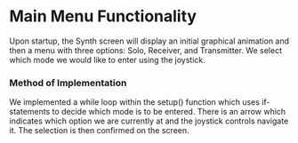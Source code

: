 # Main Menu Functionality

Upon startup, the Synth screen will display an initial graphical animation and then a menu with three options: Solo, Receiver, and Transmitter. We select which mode we would like to enter using the joystick.

### Method of Implementation
We implemented a while loop within the setup() function which uses if-statements to decide which mode is to be entered. There is an arrow which indicates which option we are currently at and the joystick controls navigate it. The selection is then confirmed on the screen.

